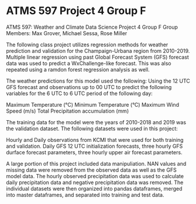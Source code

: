 # ATMS 597 Project 4 Group F
ATMS 597: Weather and Climate Data Science
Project 4 Group F
Group Members: Max Grover, Michael Sessa, Rose Miller

The following class project utilizes regression methods for weather prediction and validation for the Champaign-Urbana region from 2010-2019.
Multiple linear regression using past Global Forecast System (GFS) forecast data was used to predict a WxChallenge-like forecast. This was also repeated using a ramdon forest regression analysis as well.

The weather predictions for this model used the following:
Using the 12 UTC GFS forecast and observations up to 00 UTC to predict the following variables for the 6 UTC to 6 UTC period of the following day:

Maximum Temperature (°C)
Minimum Temperature (°C)
Maximum Wind Speed (m/s)
Total Precipitation accumulation (mm)

The training data for the model were the years of 2010-2018 and 2019 was the validation dataset.
The following datasets were used in this project:

Hourly and Daily observations from KCMI that were used for both training and validation.
Daily GFS 12 UTC initialization forecasts, three hourly GFS durface forecast parameters, three hourly upper air forecast parameters.

A large portion of this project included data manipuliation. NAN values and missing data were removed from the observed data as well as the GFS model data. The hourly observed precipitation data was used to calculate daily precipitation data and negative precipitation data was removed. The individual datasets were then organized into pandas dataframes, merged into master dataframes, and separated into training and test data.
